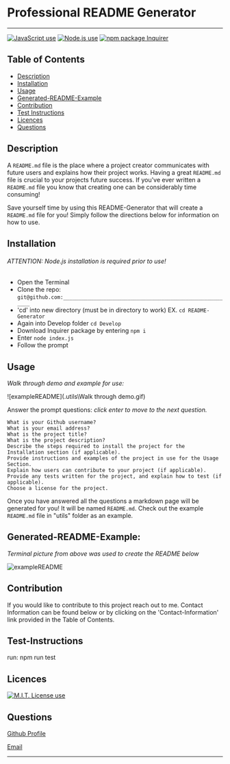 # Professional README Generator
----

<a href="https://img.shields.io/badge/JavaScipt-100%25-yellow"><img alt="JavaScript use" src="https://img.shields.io/badge/JavaScipt-100%25-yellow"></a> <a href="https://img.shields.io/badge/Used-Node.js-red"><img alt="Node.js use" src="https://img.shields.io/badge/Used-Node.js-red"></a> <a href="https://img.shields.io/badge/npm-Inquirer-orange"><img alt="npm package Inquirer" src="https://img.shields.io/badge/npm-Inquirer-orange"></a>

## Table of Contents
- [Description](#description)
- [Installation](#installation)
- [Usage](#usage)
- [Generated-README-Example](#generated-readme-example)
- [Contribution](#contribution)
- [Test Instructions](#test-instructions)
- [Licences](#licences)
- [Questions](#questions)

## Description
A `README.md` file is the place where a project creator communicates with future users and explains how their project works. Having a great `README.md` file is crucial to your projects future success. If you've ever written a `README.md` file you know that creating one can be considerably time consuming!

Save yourself time by using this README-Generator that will create a `README.md` file for you! Simply follow the directions below for information on how to use.

## Installation

###### ATTENTION: Node.js installation is required prior to use!

- Open the Terminal
- Clone the repo: `git@github.com:________________________________________________________`
- 'cd' into new directory (must be in directory to work) EX. `cd README-Generator`
- Again into Develop folder `cd Develop`
- Download Inquirer package by entering `npm i`
- Enter `node index.js`
- Follow the prompt

## Usage
*Walk through demo and example for use:*

![exampleREADME](.utils\Walk through demo.gif)

Answer the prompt questions: _click enter to move to the next question._

```
What is your Github username?
What is your email address?
What is the project title?
What is the project description?
Describe the steps required to install the project for the Installation section (if applicable).
Provide instructions and examples of the project in use for the Usage Section.
Explain how users can contribute to your project (if applicable).
Provide any tests written for the project, and explain how to test (if applicable).
Choose a license for the project.
```

Once you have answered all the questions a markdown page will be generated for you!
It will be named `README.md`.
Check out the example `README.md` file in "utils" folder as an example.

## Generated-README-Example:
*Terminal picture from above was used to create the README below*

![exampleREADME](https://media.giphy.com/media/qmuwr2XrtbrWYxYjmz/giphy.gif)

## Contribution
If you would like to contribute to this project reach out to me. Contact Information can be found below or by clicking on the 'Contact-Information' link provided in the Table of Contents.

## Test-Instructions

run: npm run test

## Licences 

<a href="https://img.shields.io/badge/License-MIT-brightgreen"><img alt="M.I.T. License use" src="https://img.shields.io/badge/License-MIT-brightgreen"></a>

## Questions

[Github Profile](https://github.com/jhong1016)

[Email](jnhg1016@gmail.com)

---

